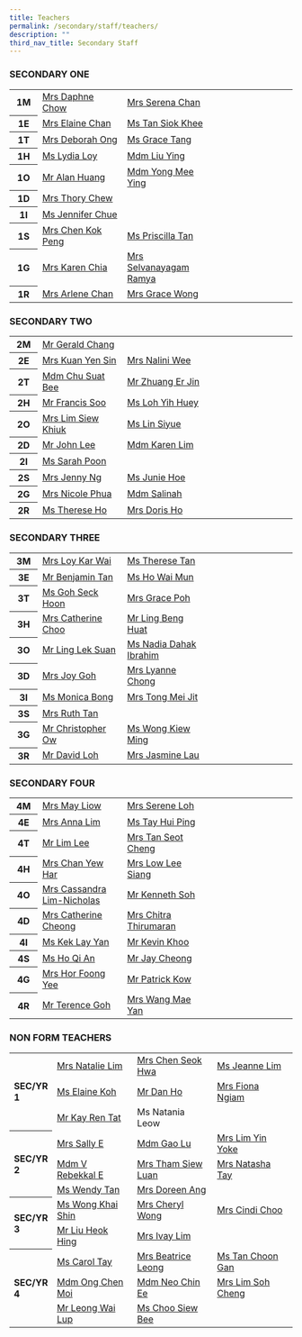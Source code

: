 ```yaml
---
title: Teachers
permalink: /secondary/staff/teachers/
description: ""
third_nav_title: Secondary Staff
---
```

<h3 style="text-align: left;">SECONDARY ONE</h3>
<table width="100%" border="0" cellspacing="5" cellpadding="5" class="iveo_table ives_tab_simple">
  <tbody>
    <tr>
      <th width="10%" scope="row"><b>1M</b> </th>
      <td width="30%"><a href="mailto:daphne_chow@schools.gov.sg" target="">Mrs Daphne Chow</a></td>
      <td width="30%"><a href="mailto:serena_chan@schools.gov.sg" target="">Mrs Serena Chan </a></td>
      <td width="30%"></td>
    </tr>
    <tr>
      <th width="10%" scope="row">1E </th>
      <td width="30%"><a href="mailto:chua_guek_chun_elaine@schools.gov.sg" target="">Mrs Elaine Chan</a></td>
      <td width="30%"><a href="mailto:tan_siok_khee@schools.gov.sg" target="">Ms Tan Siok Khee</a></td>
      <td width="30%">&nbsp;</td>
    </tr>
    <tr>
      <th width="10%" scope="row"><b>1T</b> </th>
      <td width="30%"><a href="mailto:deborah_ong@schools.gov.sg" target="">Mrs Deborah Ong</a></td>
      <td width="30%"><a href="mailto:tang_lyn_lyn@schools.gov.sg" target="">Ms Grace Tang</a></td>
      <td width="30%">&nbsp;</td>
    </tr>
    <tr>
      <th width="10%" scope="row"><b>1H</b> </th>
      <td width="30%"><a href="lydia_loy@schools.gov.sg" target="">Ms Lydia Loy </a></td>
      <td width="30%"><a href="mailto:liu_ying_a@schools.gov.sg" target="">Mdm Liu Ying </a></td>
      <td width="30%">&nbsp;</td>
    </tr>
    <tr>
      <th width="10%" scope="row"><b>1O</b> </th>
      <td width="30%"><a href="mailto:alan_huang@schools.gov.sg" target="">Mr Alan Huang </a></td>
      <td width="30%"><a href="mailto:yong_mee_ying@schools.gov.sg" target="">Mdm Yong  Mee Ying </a></td>
      <td width="30%">&nbsp;</td>
    </tr>
    <tr>
      <th width="10%" scope="row"><b>1D</b> </th>
      <td width="30%"><a href="mailto:thory_chew@schools.gov.sg" target="">Mrs Thory Chew</a></td>
      <td width="30%">&nbsp;</td>
      <td width="30%">&nbsp;</td>
    </tr>
    <tr>
      <th width="10%" scope="row"><b>1I</b> </th>
      <td width="30%"><a href="mailto:chue_kwai_fong@schools.gov.sg" target="">Ms Jennifer  Chue </a></td>
      <td width="30%">&nbsp;</td>
      <td width="30%">&nbsp;</td>
    </tr>
    <tr>
      <th width="10%" scope="row"><b>1S</b> </th>
      <td width="30%"><a href="mailto:chen_kok_peng@schools.gov.sg" target="">Mrs Chen Kok Peng</a></td>
      <td width="30%"><a href="mailto:tan_bishi_priscilla@schools.gov.sg" target="">Ms Priscilla Tan</a></td>
      <td width="30%">&nbsp;</td>
    </tr>
    <tr>
      <th width="10%" scope="row"><b>1G</b> </th>
      <td width="30%"><a href="mailto:low_geok_lin_karen@schools.gov.sg" target="">Mrs Karen Chia</a></td>
      <td width="30%"><a href="mailto:selvanayagam_ramya@schools.gov.sg" target="">Mrs Selvanayagam Ramya</a></td>
      <td width="30%"></td>
    </tr>
    <tr>
      <th width="10%" scope="row"><b>1R</b> </th>
      <td width="30%"><a href="mailto:low_siew_kheng_arlene@schools.gov.sg">Mrs Arlene  Chan</a></td>
      <td width="30%"><a href="mailto:grace_yeo_hui_ling@schools.gov.sg" target="">Mrs Grace Wong</a></td>
      <td width="30%">&nbsp;</td>
    </tr>
  </tbody>
</table>
<p> </p>
<h3 style="text-align: left;">SECONDARY TWO&nbsp; </h3>
<table width="100%" border="0" cellspacing="5" cellpadding="5" class="iveo_table ives_tab_simple">
  <tbody>
    <tr>
      <th width="10%" scope="row"><b>2M</b> </th>
      <td width="30%"><a href="mailto:chang_shian_feng_gerald@schools.gov.sg" target="">Mr Gerald Chang</a></td>
      <td width="30%">&nbsp;</td>
      <td width="30%">&nbsp;</td>
    </tr>
    <tr>
      <th width="10%" scope="row">2E </th>
      <td width="30%"><a href="mailto:kuan_yen_sin@schools.gov.sg" target="">Mrs Kuan Yen Sin </a></td>
      <td width="30%"><a href="mailto:nalini_moorthi@schools.gov.sg" target="">Mrs Nalini Wee</a></td>
      <td width="30%">&nbsp;</td>
    </tr>
    <tr>
      <th width="10%" scope="row"><b>2T</b> </th>
      <td width="30%"><a href="mailto:chu_suat_bee@schools.gov.sg" target="">Mdm Chu Suat Bee</a></td>
      <td width="30%"><a href="mailto:zhuang_erjin@schools.gov.sg" target="">Mr Zhuang Er Jin</a></td>
      <td width="30%">&nbsp;</td>
    </tr>
    <tr>
      <th width="10%" scope="row"><b>2H</b> </th>
      <td width="30%"><a href="mailto:francis_soo@schools.gov.sg" target="">Mr Francis Soo</a></td>
      <td width="30%"><a href="mailto:loh_yih_huey@schools.gov.sg" target="">Ms Loh  Yih Huey</a></td>
      <td width="30%">&nbsp;</td>
    </tr>
    <tr>
      <th width="10%" scope="row"><b>2O</b> </th>
      <td width="30%"><a href="mailto:chong_siew_khiuk@schools.gov.sg" target="">Mrs Lim Siew Khiuk </a></td>
      <td width="30%"><a href="mailto:lin_siyue@schools.gov.sg" target="">Ms Lin Siyue</a></td>
      <td width="30%">&nbsp;</td>
    </tr>
    <tr>
      <th width="10%" scope="row"><b>2D</b> </th>
      <td width="30%"><a href="mailto:john_lee@mgs.sch.edu.sg">Mr John Lee</a></td>
      <td width="30%"><a href="mailto:karen_lim_yen_choon@schools.gov.sg" target="">Mdm Karen Lim</a></td>
      <td width="30%">&nbsp;</td>
    </tr>
    <tr>
      <th width="10%" scope="row"><b>2I</b> </th>
      <td width="30%"><a href="mailto:janine_sarah_poon@schools.gov.sg">Ms Sarah Poon</a></td>
      <td width="30%">&nbsp;</td>
      <td width="30%">&nbsp;</td>
    </tr>
    <tr>
      <th width="10%" scope="row"><b>2S</b> </th>
      <td width="30%"><a href="mailto:chng_sze_kuen@schools.gov.sg" target="">Mrs Jenny Ng</a></td>
      <td width="30%"><a href="mailto:hoe_jun_jin_junie@schools.gov.sg" target="">Ms Junie Hoe</a></td>
      <td width="30%">&nbsp;</td>
    </tr>
    <tr>
      <th width="10%" scope="row"><b>2G</b> </th>
      <td width="30%"><a href="mailto:nicole_phua@schools.gov.sg">Mrs Nicole Phua</a></td>
      <td width="30%"><a href="mailto:salinah_sawipi@schools.gov.sg">Mdm Salinah</a></td>
      <td width="30%"></td>
    </tr>
    <tr>
      <th width="10%" scope="row"><b>2R</b> </th>
      <td width="30%"><a href="mailto:ho_wen_si_therese@schools.gov.sg" target="">Ms Therese Ho</a></td>
      <td width="30%"><a href="mailto:doris_lim@schools.gov.sg" target="">Mrs Doris Ho</a></td>
      <td width="30%">&nbsp;</td>
    </tr>
  </tbody>
</table>
<p> </p>
<h3 style="text-align: left;">SECONDARY THREE </h3>
<table width="100%" border="0" cellspacing="5" cellpadding="5" class="iveo_table ives_tab_simple">
  <tbody>
    <tr>
      <th width="10%" scope="row"><b>3M</b> </th>
      <td width="30%"><a href="mailto:loy_kar_wai@schools.gov.sg" target="">Mrs Loy Kar Wai</a></td>
      <td width="30%"><a href="mailto:therese_vinnie_tan@schools.gov.sg" target="">Ms Therese Tan </a></td>
      <td width="30%">&nbsp;</td>
    </tr>
    <tr>
      <th width="10%" scope="row">3E </th>
      <td width="30%"><a href="mailto:benjamin_tan_wei-yang@schools.gov.sg" target="">Mr Benjamin Tan</a></td>
      <td width="30%"><a href="mailto:ho_wai_mun@schools.gov.sg" target="">Ms Ho  Wai Mun</a></td>
      <td width="30%">&nbsp;</td>
    </tr>
    <tr>
      <th width="10%" scope="row"><b>3T</b> </th>
      <td width="30%"><a href="mailto:goh_seck_hoon@schools.gov.sg" target="">Ms Goh Seck Hoon</a></td>
      <td width="30%"><a href="mailto:grace_poh@schools.gov.sg" target="">Mrs Grace Poh</a></td>
      <td width="30%">&nbsp;</td>
    </tr>
    <tr>
      <th width="10%" scope="row"><b>3H</b> </th>
      <td width="30%"><a href="mailto:catherine_choo@schools.gov.sg" target="">Mrs Catherine Choo</a><a href="mailto:catherine_cheong@schools.gov.sg" target=""></a></td>
      <td width="30%"><a href="mailto:ling_beng_huat@schools.gov.sg" target="">Mr Ling Beng Huat</a></td>
      <td width="30%">&nbsp;</td>
    </tr>
    <tr>
      <th width="10%" scope="row"><b>3O</b> </th>
      <td width="30%"><a href="mailto:ling_lek_suan@schools.gov.sg" target="">Mr Ling Lek Suan</a></td>
      <td width="30%"><a href="mailto:nadia_dahak_ibrahim@schools.gov.sg">Ms Nadia Dahak Ibrahim</a></td>
      <td width="30%">&nbsp;</td>
    </tr>
    <tr>
      <th width="10%" scope="row"><b>3D</b> </th>
      <td width="30%"><a href="mailto:joy_sim@schools.gov.sg" target="">Mrs Joy Goh</a></td>
      <td width="30%"><a href="mailto:lyanne_yang@schools.gov.sg" target="">Mrs Lyanne Chong</a></td>
      <td width="30%">&nbsp;</td>
    </tr>
    <tr>
      <th width="10%" scope="row"><b>3I</b> </th>
      <td width="30%"><a href="mailto:monica_bong@schools.gov.sg" target="">Ms Monica  Bong </a></td>
      <td width="30%"><a href="mailto:ong_mei_jit@schools.gov.sg" target="">Mrs Tong  Mei Jit</a></td>
      <td width="30%">&nbsp;</td>
    </tr>
    <tr>
      <th width="10%" scope="row"><b>3S</b> </th>
      <td width="30%"><a href="mailto:ruth_tan@schools.gov.sg" target="">Mrs Ruth  Tan</a></td>
      <td width="30%"></td>
      <td width="30%">&nbsp;</td>
    </tr>
    <tr>
      <th width="10%" scope="row"><b>3G</b> </th>
      <td width="30%"><a href="mailto:ow_chee_keong_christopher@schools.gov.sg" target="">Mr Christopher Ow</a></td>
      <td width="30%"><a href="mailto:wong_kiew_ming@schools.gov.sg" target="">Ms Wong Kiew Ming</a></td>
      <td width="30%">&nbsp;</td>
    </tr>
    <tr>
      <th width="10%" scope="row"><b>3R</b> </th>
      <td width="30%"><a href="mailto:loh_jee_yong_david@schools.gov.sg" target="">Mr David Loh</a></td>
      <td width="30%"><a href="mailto:jasmine_goh@schools.gov.sg" target="">Mrs Jasmine Lau</a></td>
      <td width="30%">&nbsp;</td>
    </tr>
  </tbody>
</table>
<p> </p>
<h3 style="text-align: left;">SECONDARY FOUR </h3>
<table width="100%" border="0" cellspacing="5" cellpadding="5" class="iveo_table ives_tab_simple">
  <tbody>
    <tr>
      <th width="10%" scope="row"> <b>4M</b> </th>
      <td width="30%"><a href="mailto:phua_poh_eng@schools.gov.sg" target="">Mrs May Liow</a></td>
      <td width="30%"><a href="mailto:boo_serene@schools.gov.sg" target="">Mrs Serene Loh</a></td>
      <td width="30%">&nbsp;</td>
    </tr>
    <tr>
      <th width="10%" scope="row"> 4E </th>
      <td width="30%"><a href="mailto:anna_lim@schools.gov.sg" target="">Mrs Anna Lim</a></td>
      <td width="30%"><a href="mailto:tay_hui_ping@schools.gov.sg" target="">Ms Tay Hui Ping</a></td>
      <td width="30%">&nbsp;</td>
    </tr>
    <tr>
      <th width="10%" scope="row"> <b>4T </b> </th>
      <td width="30%"><a href="mailto:lim_lee@schools.gov.sg" target="">Mr Lim Lee</a></td>
      <td width="30%"><a href="mailto:lim_seot_cheng@schools.gov.sg" target="">Mrs Tan Seot Cheng </a></td>
      <td width="30%">&nbsp;</td>
    </tr>
    <tr>
      <th width="10%" scope="row"> <b>4H </b> </th>
      <td width="30%"><a href="mailto:chan_yew_har@schools.gov.sg" target="">Mrs Chan Yew Har</a></td>
      <td width="30%"><a href="mailto:cheng_lee_siang@schools.gov.sg" target="">Mrs Low Lee Siang </a></td>
      <td width="30%">&nbsp;</td>
    </tr>
    <tr>
      <th width="10%" scope="row"> <b>4O </b> </th>
      <td width="30%"><a href="mailto:lim_chin_suan_cassandra@schools.gov.sg" target="">Mrs Cassandra Lim-Nicholas</a></td>
      <td width="30%"><a href="mailto:soh_chen_wai_kenneth@schools.gov.sg" target="">Mr Kenneth Soh</a> &nbsp; </td>
      <td width="30%">&nbsp;</td>
    </tr>
    <tr>
      <th width="10%" scope="row"> <b>4D </b> </th>
      <td width="30%"><a href="mailto:catherine_cheong@schools.gov.sg" target="">Mrs Catherine Cheong</a></td>
      <td width="30%"><a href="mailto:chitra_thirumaran@schools.gov.sg" target="">Mrs Chitra Thirumaran</a></td>
      <td width="30%">&nbsp;</td>
    </tr>
    <tr>
      <th width="10%" scope="row"> <b>4I </b> </th>
      <td width="30%"><a href="mailto:kek_lay_yan@schools.gov.sg" target="">Ms Kek Lay Yan</a></td>
      <td width="30%"><a href="mailto:kevin_khoo@schools.gov.sg" target="">Mr Kevin Khoo</a></td>
      <td width="30%">&nbsp;</td>
    </tr>
    <tr>
      <th width="10%" scope="row"> <b>4S </b> </th>
      <td width="30%"><a href="mailto:ho_qi_an@schools.gov.sg" target="">Ms Ho Qi An </a></td>
      <td width="30%"><a href="mailto:jay_cheong_han_wen@schools.gov.sg" target="">Mr Jay Cheong</a></td>
      <td width="30%">&nbsp;</td>
    </tr>
    <tr>
      <th width="10%" scope="row"> <b>4G </b> </th>
      <td width="30%"><a href="mailto:chan_foong_yee@schools.gov.sg" target="">Mrs Hor Foong Yee </a></td>
      <td width="30%"><a href="mailto:kow_eng_swee_patrick@schools.gov.sg" target="">Mr Patrick Kow </a></td>
      <td width="30%"><br></td>
    </tr>
    <tr>
      <th width="10%" scope="row"><b>4R</b> </th>
      <td width="30%"><a href="mailto:goh_keng_lee_terence@schools.gov.sg" target="">Mr Terence Goh </a></td>
      <td width="30%"><a href="mailto:Teo_Mae_Yan@schools.gov.sg" target="">Mrs Wang Mae Yan</a></td>
      <td width="30%">&nbsp;</td>
    </tr>
  </tbody>
</table>
<p> </p>
<h3>NON FORM TEACHERS </h3>
<table width="100%" border="0" cellspacing="5" cellpadding="5" class="iveo_table ives_tab_simple">
  <tbody>
    <tr>
      <th width="13%" rowspan="3" scope="row" style="text-align: left;"> SEC/YR 1 </th>
      <td width="29%"><a href="mailto:natalie_chew@schools.gov.sg" target="">Mrs Natalie Lim</a></td>
      <td width="29%"><a href="mailto:siew_seok_hwa@schools.gov.sg" target="">Mrs Chen Seok Hwa </a></td>
      <td width="29%"><a href="mailto:lim_hui_hsin_jeanne@schools.gov.sg" target="">Ms Jeanne Lim </a></td>
    </tr>
    <tr>
      <td width="29%"><a href="mailto:elaine_koh_sok_hoong@schools.gov.sg" target="">Ms Elaine Koh</a></td>
      <td width="29%"><a href="mailto:dan_ho@schools.gov.sg" target="">Mr Dan Ho</a></td>
      <td width="29%"><a href="mailto:fiona_ngiam@schools.gov.sg" target="">Mrs Fiona Ngiam</a></td>
    </tr>
    <tr>
      <td width="29%"><a href="mailto:kay_ren_tat@schools.gov.sg" target="">Mr Kay  Ren Tat </a></td>
      <td width="29%">Ms Natania Leow</td>
      <td width="29%"></td>
    </tr>
    <tr>
      <th width="13%" rowspan="3" scope="row" style="text-align: left;"> SEC/YR 2 </th>
      <td width="29%"><a href="mailto:pang_sally@schools.gov.sg">Mrs Sally E</a></td>
      <td width="29%"><a href="mailto:gao_lu@schools.gov.sg" target="">Mdm Gao Lu </a></td>
      <td width="29%"><a href="mailto:leong_yin_yoke@schools.gov.sg" target="">Mrs Lim Yin Yoke </a></td>
    </tr>
    <tr>
      <td width="29%"><a href="mailto:visweswaran_rebekkal_ezhilarasi@schools.gov.sg" target="">Mdm  V Rebekkal E </a></td>
      <td width="29%"><a href="mailto:ng_siew_luan@schools.gov.sg" target="">Mrs Tham Siew Luan</a></td>
      <td width="29%"><a href="mailto:sophia_natasha_wei_junhao@schools.gov.sg" target="">Mrs Natasha Tay</a></td>
    </tr>
    <tr>
      <td width="29%"><a href="mailto:wendy_li-_jin_tan@schools.gov.sg">Ms Wendy Tan</a></td>
      <td width="29%"><a href="mailto:lim_li_huang_doreen@schools.gov.sg" target="">Mrs Doreen Ang</a></td>
      <td width="29%">&nbsp;</td>
    </tr>
    <tr>
      <th width="13%" rowspan="2" style="text-align: left;" scope="row"> SEC/YR 3 </th>
      <td width="29%"><a href="mailto:wong_khai_shin@schools.gov.sg" target="">Ms Wong  Khai Shin</a></td>
      <td width="29%"><a href="mailto:cheryl_wong@schools.gov.sg" target="">Mrs Cheryl Wong </a></td>
      <td width="29%"><a href="mailto:tan_chong_cheng@schools.gov.sg" target="">Mrs Cindi Choo </a></td>
    </tr>
    <tr>
      <td width="29%"><a href="mailto:liu_heok_hing@schools.gov.sg" target="">Mr Liu Heok Hing </a></td>
      <td width="29%"><a href="mailto:tan_sin_yee_ivay@schools.gov.sg" target="">Mrs Ivay Lim </a></td>
      <td width="29%">&nbsp;</td>
    </tr>
    <tr>
      <th width="13%" rowspan="3" scope="row" style="text-align: left;"> <b> SEC/YR 4 </b> </th>
      <td width="29%"><a href="mailto:carol_tay_dan_guey@schools.gov.sg">Ms Carol Tay</a></td>
      <td width="29%"><a href="mailto:beatrice_leong@schools.gov.sg" target="">Mrs Beatrice Leong</a></td>
      <td width="29%"><a href="mailto:tan_choon_gan@schools.gov.sg" target="">Ms Tan Choon Gan</a></td>
    </tr>
    <tr>
      <td width="29%"><a href="mailto:beatrice_leong@schools.gov.sg" target=""></a> <a href="mailto:ong_chen_moi@schools.gov.sg" target="">Mdm Ong Chen Moi</a></td>
      <td width="29%"><a href="mailto:neo_chin_ee@schools.gov.sg" target="">Mdm Neo Chin Ee </a></td>
      <td width="29%"><a href="mailto:lim_soh_cheng@schools.gov.sg" target="">Mrs Lim Soh Cheng</a></td>
    </tr>
    <tr>
      <td width="29%"><a href="mailto:leong_wai_lup@schools.gov.sg" target="">Mr Leong  Wai Lup</a></td>
      <td width="29%"><a href="mailto:choo_siew_bee@schools.gov.sg">Ms Choo Siew Bee </a></td>
      <td width="29%">&nbsp;</td>
    </tr>
  </tbody>
</table>
<p>&nbsp;</p>
